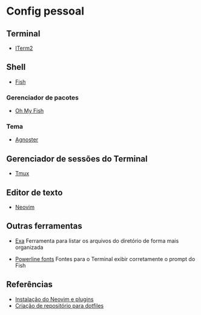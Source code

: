 # Config pessoal

## Terminal
- [ITerm2](https://iterm2.com/)

## Shell
- [Fish](https://fishshell.com/)

### Gerenciador de pacotes
- [Oh My Fish](https://github.com/oh-my-fish/oh-my-fish)

### Tema
- [Agnoster](https://github.com/oh-my-fish/theme-agnoster)

## Gerenciador de sessões do Terminal
- [Tmux](https://github.com/tmux/tmux)

## Editor de texto
- [Neovim](https://neovim.io/)

## Outras ferramentas
- [Exa](https://the.exa.website/) Ferramenta para listar os arquivos do diretório de forma mais organizada

- [Powerline fonts](https://github.com/powerline/fonts) Fontes para o Terminal exibir corretamente o prompt do Fish

## Referências
- [Instalação do Neovim e plugins](https://dev.to/edersonferreira/criando-um-ambiente-de-desenvolvimento-com-vim-neovim-42)
- [Criação de repositório para dotfiles](https://www.ackama.com/what-we-think/the-best-way-to-store-your-dotfiles-a-bare-git-repository-explained/)

